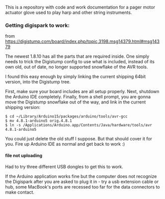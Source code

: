 This is a repository with code and work documentation for a pager motor actuator glove used to play harp and other string instruments. 



### Getting digispark to work:

from https://digistump.com/board/index.php/topic,3198.msg14379.html#msg14379

The newest 1.8.10 has all the parts that are required inside.  One simply needs to trick the Digistump config to use what is included, instead of its own old, out of date, no longer supported snowflake of the AVR tools.

I found this easy enough by simply linking the current shipping 64bit version, into the Digistump tree.

First, make sure your board includes are all setup properly. Next, shutdown the Arduino IDE completely.  Finally, from a shell prompt, you are gonna move the Digistump snowflake out of the way, and link in the current shipping version:

```
$ cd ~/Library/Arduino15/packages/arduino/tools/avr-gcc
$ mv 4.8.1-arduino5 orig.4.8.1
$ ln -s /Applications/Arduino.app/Contents/Java/hardware/tools/avr 4.8.1-arduino5
```
You could just delete the old stuff I suppose.  But that should cover it for you.  Fire up Arduino IDE as normal and get back to work :)


#### file not uploading
Had to try three different USB dongles to get this to work.

If the Arduino application works fine but the computer does not recognize the Digispark after you are asked to plug it in - try a usb extension cable or hub, some MacBook's ports are recessed too far for the data connectors to make contact.
